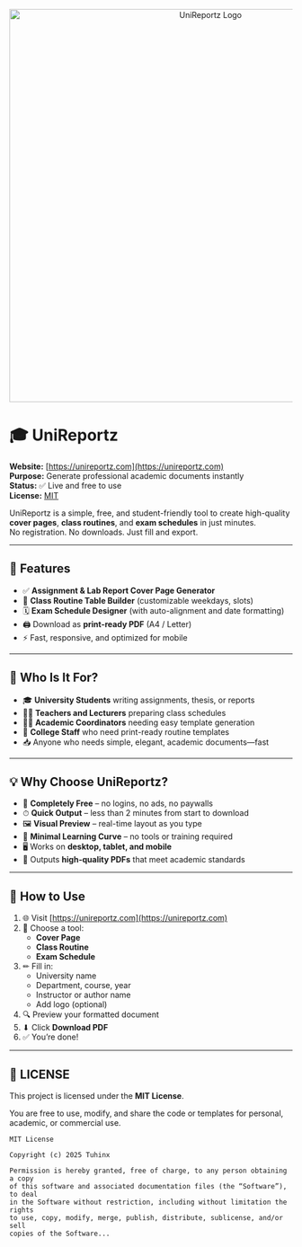 <p align="center">
  <a href="https://unireportz.com/">
    <img src="https://unireportz.com/seo/og-image.png" alt="UniReportz Logo" width="700">
  </a>
</p>

# 🎓 UniReportz

**Website:** [https://unireportz.com](https://unireportz.com)  
**Purpose:** Generate professional academic documents instantly  
**Status:** ✅ Live and free to use  
**License:** [MIT](#-license)

UniReportz is a simple, free, and student-friendly tool to create high-quality **cover pages**, **class routines**, and **exam schedules** in just minutes.  
No registration. No downloads. Just fill and export.

---

## 📌 Features

- ✅ **Assignment & Lab Report Cover Page Generator**
- 📅 **Class Routine Table Builder** (customizable weekdays, slots)
- 🗓 **Exam Schedule Designer** (with auto-alignment and date formatting)
- 🖨 Download as **print-ready PDF** (A4 / Letter)
- ⚡ Fast, responsive, and optimized for mobile

---


## 🎯 Who Is It For?

- 🎓 **University Students** writing assignments, thesis, or reports  
- 👩‍🏫 **Teachers and Lecturers** preparing class schedules  
- 🧑‍💻 **Academic Coordinators** needing easy template generation  
- 🏫 **College Staff** who need print-ready routine templates  
- 📥 Anyone who needs simple, elegant, academic documents—fast

---

## 💡 Why Choose UniReportz?

- 💯 **Completely Free** – no logins, no ads, no paywalls  
- ⏱ **Quick Output** – less than 2 minutes from start to download  
- 🖼 **Visual Preview** – real-time layout as you type  
- 🧠 **Minimal Learning Curve** – no tools or training required  
- 🖥 Works on **desktop, tablet, and mobile**  
- 📄 Outputs **high-quality PDFs** that meet academic standards

---

## 🧭 How to Use

1. 🌐 Visit [https://unireportz.com](https://unireportz.com)
2. 🧾 Choose a tool:
   - **Cover Page**
   - **Class Routine**
   - **Exam Schedule**
3. ✏ Fill in:
   - University name
   - Department, course, year
   - Instructor or author name
   - Add logo (optional)
4. 🔍 Preview your formatted document
5. ⬇ Click **Download PDF**
6. ✅ You’re done!

---

## 📄 LICENSE

This project is licensed under the **MIT License**.

You are free to use, modify, and share the code or templates for personal, academic, or commercial use.

```text
MIT License

Copyright (c) 2025 Tuhinx

Permission is hereby granted, free of charge, to any person obtaining a copy
of this software and associated documentation files (the “Software”), to deal
in the Software without restriction, including without limitation the rights
to use, copy, modify, merge, publish, distribute, sublicense, and/or sell
copies of the Software...
